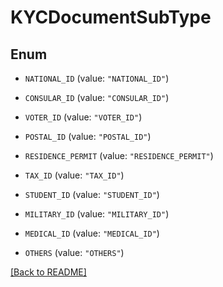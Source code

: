 # KYCDocumentSubType

## Enum


* `NATIONAL_ID` (value: `"NATIONAL_ID"`)

* `CONSULAR_ID` (value: `"CONSULAR_ID"`)

* `VOTER_ID` (value: `"VOTER_ID"`)

* `POSTAL_ID` (value: `"POSTAL_ID"`)

* `RESIDENCE_PERMIT` (value: `"RESIDENCE_PERMIT"`)

* `TAX_ID` (value: `"TAX_ID"`)

* `STUDENT_ID` (value: `"STUDENT_ID"`)

* `MILITARY_ID` (value: `"MILITARY_ID"`)

* `MEDICAL_ID` (value: `"MEDICAL_ID"`)

* `OTHERS` (value: `"OTHERS"`)


[[Back to README]](../../README.md)


